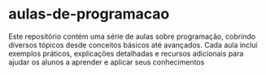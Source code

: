 # aulas-de-programacao
Este repositório contém uma série de aulas sobre programação, cobrindo diversos tópicos desde conceitos básicos até avançados. Cada aula inclui exemplos práticos, explicações detalhadas e recursos adicionais para ajudar os alunos a aprender e aplicar seus conhecimentos

